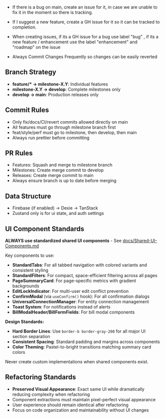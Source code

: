 - If there is a bug on main, create an issue for it, in case we are unable to fix it in the moment so there is tracking.
- If I suggest a new feature, create a GH issue for it so it can be tracked to completion.
- When creating issues, if its a GH issue for a bug use label "bug" , if its a new feature / enhancement use the label "enhancement" and "roadmap" on the issue

- Always Commit Changes Frequently so changes can be easily reverted

## Branch Strategy

- **feature/\* → milestone-X.Y**: Individual features
- **milestone-X.Y → develop**: Complete milestones only
- **develop → main**: Production releases only

## Commit Rules

- Only fix/docs/CI/revert commits allowed directly on main
- All features must go through milestone branch first
- feat/style/perf must go to milestone, then develop, then main
- Always run prettier before committing

## PR Rules

- Features: Squash and merge to milestone branch
- Milestones: Create merge commit to develop
- Releases: Create merge commit to main
- Always ensure branch is up to date before merging

## Data Structure

- Firebase (if enabled) -> Dexie -> TanStack
- Zustand only is for ui state, and auth settings

## UI Component Standards

**ALWAYS use standardized shared UI components** - See [docs/Shared-UI-Components.md](docs/Shared-UI-Components.md)

Key components to use:

- **StandardTabs**: For all tabbed navigation with colored variants and consistent styling
- **StandardFilters**: For compact, space-efficient filtering across all pages
- **PageSummaryCard**: For page-specific metrics with gradient backgrounds
- **EditLockIndicator**: For multi-user edit conflict prevention
- **ConfirmModal** (via `useConfirm()` hook): For all confirmation dialogs
- **UniversalConnectionManager**: For entity connection management
- **Toast System**: For notifications instead of alerts
- **BillModalHeader/BillFormFields**: For bill modal components

**Design Standards:**
- **Hard Border Lines**: Use `border-b border-gray-200` for all major UI section separation
- **Consistent Spacing**: Standard padding and margins across components
- **Color Theming**: Pastel-to-bright transitions matching summary card colors

Never create custom implementations when shared components exist.

## Refactoring Standards

- **Preserved Visual Appearance**: Exact same UI while dramatically reducing complexity when refactoring
- Component extractions must maintain pixel-perfect visual appearance
- User experience should remain identical after refactoring
- Focus on code organization and maintainability without UI changes
